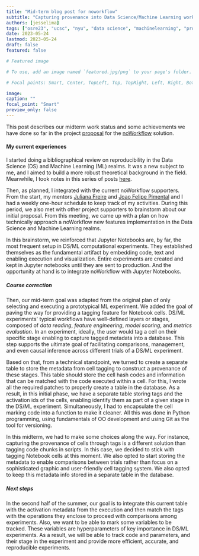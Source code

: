 ```yaml
---
title: "Mid-term blog post for noworkflow"
subtitle: "Capturing provenance into Data Science/Machine Learning workflows" 
authors: [jesselima]
tags: ["osre23", "ucsc", "nyu", "data science", "machinelearning", "provenance", "reproducibility"]
date: 2023-05-24
lastmod: 2023-05-24
draft: false
featured: false

# Featured image

# To use, add an image named `featured.jpg/png` to your page's folder.

# Focal points: Smart, Center, TopLeft, Top, TopRight, Left, Right, BottomLeft, Bottom, BottomRight.

image:
caption: ""
focal_point: "Smart"
preview_only: false
---
```


This post describes our midterm work status and some achievements we have done so far in the project [proposal](https://docs.google.com/document/d/1YMtPjZXcgt5eplyxIgQE8IBpQIiRlB9eqVSQiIPhXNU/edit#heading=h.nnxl1g16trg0) for the [noWorkflow](https://ucsc-ospo.github.io/project/osre23/nyu/noworkflow/) solution. 


#### My current experiences

I started doing a bibliographical review on reproducibility in the  Data Science (DS) and Machine Learning (ML) realms. It was a new subject to me, and I aimed to build a more robust theoretical background in the field. Meanwhile, I took notes in this series of posts [here](https://jaglima.github.io/). 

Then, as planned, I integrated with the current noWorkflow supporters. From the start, my mentors [Juliana Freire](https://ucsc-ospo.github.io/author/juliana-freire/) and [Joao Felipe Pimental](https://ucsc-ospo.github.io/author/joao-felipe-pimentel/) and I had a weekly one-hour schedule to keep track of my activities. During this period, we also met with other project supporters to brainstorm about our initial proposal. From this meeting, we came up with a plan on how technically approach a noWorkflow new features implementation in the Data Science and Machine Learning realms. 

In this brainstorm, we reinforced that Jupyter Notebooks are, by far, the most frequent setup in DS/ML computational experiments. They established themselves as the fundamental artifact by embedding code, text and enabling execution and visualization. Entire experiments are created and kept in Jupyter notebooks until they are sent to production. And the opportunity at hand is to integrate noWorkflow with Jupyter Notebooks. 

##### Course correction

Then, our mid-term goal was adapted from the original plan of only selecting and executing a prototypical ML experiment. We added the goal of paving the way for providing a tagging feature for Notebook cells. DS/ML experiments' typical workflows have well-defined layers or stages, composed of _data reading_, _feature engineering_, _model scoring_, and _metrics evaluation_.  In an experiment, ideally, the user would tag a cell on their specific stage enabling to capture tagged metadata into a database. This step supports the ultimate goal of facilitating comparisons, management, and even causal inference across different trials of a DS/ML experiment. 

Based on that, from a technical standpoint, we turned to create a separate table to store the metadata from cell tagging to construct a provenance of these stages. This table should store the cell hash codes and information that can be matched with the code executed within a cell. For this, I wrote all the required patches to properly create a table in the database. As a result, in this initial phase, we have a separate table storing tags and the activation ids of the cells, enabling identify them as part of a given stage in the DS/ML experiment. Simultaneously, I had to encapsulate the cell marking code into a function to make it cleaner. All this was done in Python programming, using fundamentals of OO development and using Git as the tool for versioning.

In this midterm, we had to make some choices along the way. For instance, capturing the provenance of cells through tags is a different solution than tagging code chunks in scripts. In this case, we decided to stick with tagging Notebook cells at this moment. We also opted to start storing the metadata to enable comparisons between trials rather than focus on a sophisticated graphic and user-friendly cell tagging system. We also opted to keep this metadata info stored in a separate table in the database.

##### Next steps

In the second half of the summer, our goal is to integrate this current table with the activation metadata from the execution and then match the tags with the operations they enclose to proceed with comparisons among experiments. Also, we want to be able to mark some variables to be tracked. These variables are hyperparameters of key importance in DS/ML experiments. As a result, we will be able to track code and parameters, and their stage in the experiment and provide more efficient, accurate,  and reproducible experiments.



